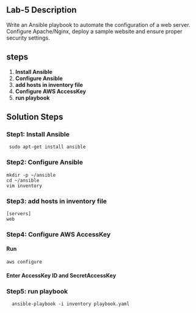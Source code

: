 ## Lab-5 Description  

  Write an Ansible playbook to automate the configuration of a web server. Configure Apache/Nginx, deploy a sample website and ensure proper security settings.

## steps 
 1. **Install Ansible**
 2. **Configure Ansible**
 3. **add hosts in inventory file**
 4. **Configure AWS AccessKey**
 5. **run playbook**

## Solution Steps

### Step1: Install Ansible
```
 sudo apt-get install ansible
```
### Step2: Configure Ansible
```
mkdir -p ~/ansible
cd ~/ansible
vim inventory
```

### Step3: add hosts in inventory file
```
[servers]
web
```
### Step4: Configure AWS AccessKey

#### Run 
  ```
  aws configure
  ```
#### Enter AccessKey ID and SecretAccessKey

### Step5: run playbook
```
  ansible-playbook -i inventory playbook.yaml
```

